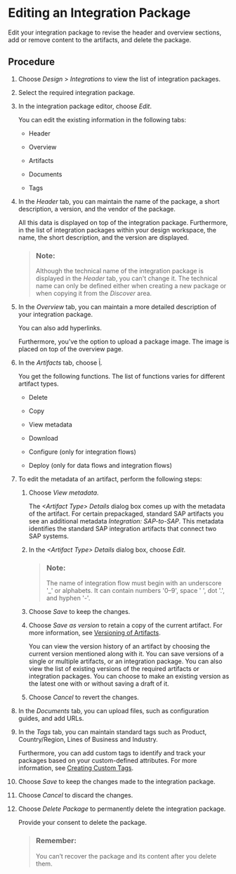 <!-- loio155164dc8f074ea2a47bd3dba4bf8544 -->

<link rel="stylesheet" type="text/css" href="../css/sap-icons.css"/>

# Editing an Integration Package

Edit your integration package to revise the header and overview sections, add or remove content to the artifacts, and delete the package.



## Procedure

1.  Choose *Design* \> *Integrations* to view the list of integration packages.

2.  Select the required integration package.

3.  In the integration package editor, choose *Edit*.

    You can edit the existing information in the following tabs:

    -   Header

    -   Overview

    -   Artifacts

    -   Documents

    -   Tags


4.  In the *Header* tab, you can maintain the name of the package, a short description, a version, and the vendor of the package.

    All this data is displayed on top of the integration package. Furthermore, in the list of integration packages within your design workspace, the name, the short description, and the version are displayed.

    > ### Note:  
    > Although the technical name of the integration package is displayed in the *Header* tab, you can't change it. The technical name can only be defined either when creating a new package or when copying it from the *Discover* area.

5.  In the *Overview* tab, you can maintain a more detailed description of your integration package.

    You can also add hyperlinks.

    Furthermore, you've the option to upload a package image. The image is placed on top of the overview page.

6.  In the *Artifacts* tab, choose <span class="SAP-icons"></span>.

    You get the following functions. The list of functions varies for different artifact types.

    -   Delete

    -   Copy

    -   View metadata

    -   Download

    -   Configure \(only for integration flows\)

    -   Deploy \(only for data flows and integration flows\)


7.  To edit the metadata of an artifact, perform the following steps:

    1.  Choose *View metadata*.

        The *<Artifact Type\> Details* dialog box comes up with the metadata of the artifact. For certain prepackaged, standard SAP artifacts you see an additional metadata *Integration: SAP-to-SAP*. This metadata identifies the standard SAP integration artifacts that connect two SAP systems.

    2.  In the *<Artifact Type\> Details* dialog box, choose *Edit*.

        > ### Note:  
        > The name of integration flow must begin with an underscore '\_' or alphabets. It can contain numbers '0–9', space ' ', dot '.', and hyphen '-'.

    3.  Choose *Save* to keep the changes.

    4.  Choose *Save as version* to retain a copy of the current artifact. For more information, see [Versioning of Artifacts](versioning-of-artifacts-cb536a3.md).

        You can view the version history of an artifact by choosing the current version mentioned along with it. You can save versions of a single or multiple artifacts, or an integration package. You can also view the list of existing versions of the required artifacts or integration packages. You can choose to make an existing version as the latest one with or without saving a draft of it.

    5.  Choose *Cancel* to revert the changes.


8.  In the *Documents* tab, you can upload files, such as configuration guides, and add URLs.

9.  In the *Tags* tab, you can maintain standard tags such as Product, Country/Region, Lines of Business and Industry.

    Furthermore, you can add custom tags to identify and track your packages based on your custom-defined attributes. For more information, see [Creating Custom Tags](IntegrationSettings/creating-custom-tags-71c0448.md).

10. Choose *Save* to keep the changes made to the integration package.

11. Choose *Cancel* to discard the changes.

12. Choose *Delete Package* to permanently delete the integration package.

    Provide your consent to delete the package.

    > ### Remember:  
    > You can’t recover the package and its content after you delete them.


